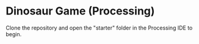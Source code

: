 # Dinosaur Game (Processing)

Clone the repository and open the "starter" folder in the Processing IDE to begin.
